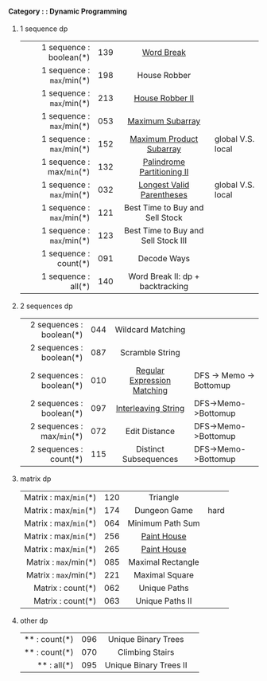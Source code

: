 #### Category : : Dynamic Programming

1.  1 sequence dp

    |  |  |  | |
    | ---------------------: |:---:| :-----:| :--- |
    | 1 sequence : boolean(*) | 139 | [Word Break](https://github.com/interviewcoder/leetcode/tree/master/src/_139_WordBreak) |  |
    | 1 sequence : `max`/min(*) | 198 | House Robber |  |
    | 1 sequence : `max`/min(*) | 213 | [House Robber II](https://github.com/interviewcoder/leetcode/tree/master/src/_213_HouseRobberII) |  | 
    | 1 sequence : `max`/min(*) | 053 | [Maximum Subarray](https://github.com/interviewcoder/leetcode/tree/master/src/_053_MaximumSubarray) | |
    | 1 sequence : `max`/min(*) | 152 | [Maximum Product Subarray](https://github.com/interviewcoder/leetcode/blob/master/src/_152_MaximumProductSubarray/Solution.java) | global V.S. local |
    | 1 sequence : max/`min`(*) | 132 | [Palindrome Partitioning II](https://github.com/interviewcoder/leetcode/tree/master/src/_132_PalindromePartitioningII) | |
    | 1 sequence : `max`/min(*) | 032 | [Longest Valid Parentheses](https://github.com/interviewcoder/leetcode/tree/master/src/_032_LongestValidParentheses) | global V.S. local |
    | 1 sequence : `max`/min(*) | 121 | Best Time to Buy and Sell Stock | |
    | 1 sequence : `max`/min(*) | 123 | Best Time to Buy and Sell Stock III | |
    | 1 sequence : count(*) | 091 | Decode Ways | |
    | 1 sequence : all(*) | 140 | Word Break II: dp + backtracking | |


2. 2 sequences dp

    | | | | |
    | ---------------------: |:---:| :-----:| :--- |
    | 2 sequences : boolean(*) | 044 | Wildcard Matching | |
    | 2 sequences : boolean(*) | 087 | Scramble String | |
    | 2 sequences : boolean(*) | 010 | [Regular Expression Matching](https://github.com/interviewcoder/leetcode/tree/master/src/_010_RegularExpressionMatching) | DFS -> Memo -> Bottomup|
    | 2 sequences : boolean(*) | 097 | [Interleaving String](https://github.com/interviewcoder/leetcode/tree/master/src/_097_InterleavingString) | DFS->Memo->Bottomup |
    | 2 sequences : max/`min`(*) | 072 | Edit Distance | DFS->Memo->Bottomup |
    | 2 sequences : count(*) | 115 | Distinct Subsequences | DFS->Memo->Bottomup |


3. matrix dp

    | | | | |
    | ---------------------: |:---:| :-----:| :--- |
    | Matrix : max/`min`(*) | 120 | Triangle | |
    | Matrix : max/`min`(*) | 174 | Dungeon Game | hard|
    | Matrix : max/`min`(*) | 064 | Minimum Path Sum | |
    | Matrix : max/`min`(*) | 256 | [Paint House](https://github.com/interviewcoder/leetcode/tree/master/src/_256_PaintHouse) | |
    | Matrix : max/`min`(*) | 265 |  [Paint House](https://github.com/interviewcoder/leetcode/tree/master/src/_265_PaintHouseII) | |
    | Matrix : `max`/min(*) | 085 | Maximal Rectangle | |
    | Matrix : `max`/min(*) | 221 | Maximal Square | |
    | Matrix : count(*) | 062 | Unique Paths | |
    | Matrix : count(*) | 063 | Unique Paths II | |


4. other dp

    | | | | |
    | ---------------------: |:---:| :-----:| :--- |
    |  ** : count(*) | 096 | Unique Binary Trees | |
    |  ** : count(*) | 070 | Climbing Stairs | |
    |  ** : all(*) | 095 | Unique Binary Trees II | |